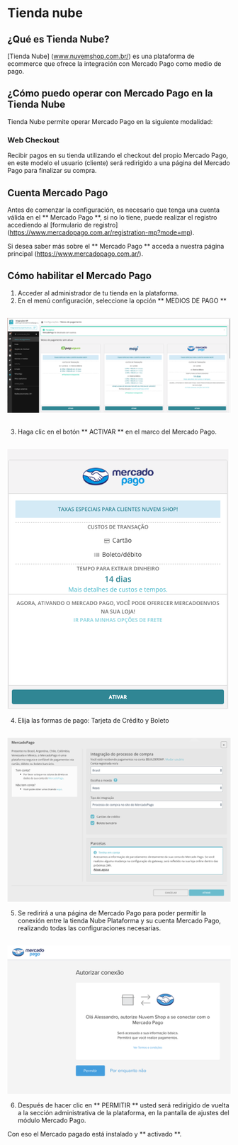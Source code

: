 # Tienda nube

## ¿Qué es Tienda Nube?

[Tienda Nube] (www.nuvemshop.com.br/) es una plataforma de ecommerce que ofrece la integración con Mercado Pago como medio de pago.

## ¿Cómo puedo operar con Mercado Pago en la Tienda Nube

Tienda Nube permite operar Mercado Pago en la siguiente modalidad:

### Web Checkout

Recibir pagos en su tienda utilizando el checkout del propio Mercado Pago, en este modelo el usuario (cliente) será redirigido a una página del Mercado Pago para finalizar su compra.

## Cuenta Mercado Pago

Antes de comenzar la configuración, es necesario que tenga una cuenta válida en el ** Mercado Pago **, si no lo tiene, puede realizar el registro accediendo al [formulario de registro] (https://www.mercadopago.com.ar/registration-mp?mode=mp).

Si desea saber más sobre el ** Mercado Pago ** acceda a nuestra página principal (https://www.mercadopago.com.ar/).

## Cómo habilitar el Mercado Pago

1. Acceder al administrador de tu tienda en la plataforma.
2. En el menú configuración, seleccione la opción ** MEDIOS DE PAGO **

    ![Tienda Nube Configuracion](/images/NuvemShopmeiodepagamento1.png)
   

3. Haga clic en el botón ** ACTIVAR ** en el marco del Mercado Pago.

    ![Tienda Nube Configuracion](/images/NuvemShopativarMP.png)

4. Elija las formas de pago: Tarjeta de Crédito y Boleto

    ![Tienda Nube Configuracion](/images/NuvemShopativarMP2.png)

5. Se redirirá a una página de Mercado Pago para poder permitir la conexión entre la tienda Nube Plataforma y su cuenta Mercado Pago, realizando todas las configuraciones necesarias.

    ![Tienda Nube Configuracion](/images/NuvemShoppermitirMP.png)

6. Después de hacer clic en ** PERMITIR ** usted será redirigido de vuelta a la sección administrativa de la plataforma, en la pantalla de ajustes del módulo Mercado Pago.


Con eso el Mercado pagado está instalado y ** activado **.